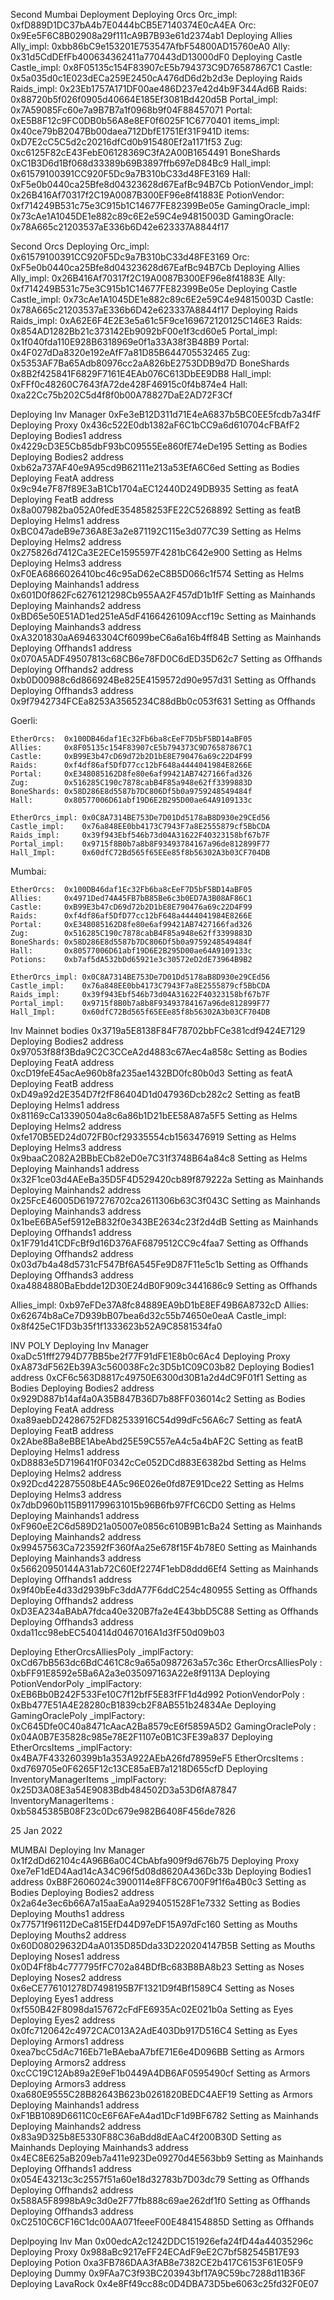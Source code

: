


Second Mumbai Deployment
Deploying Orcs
Orc_impl: 0xfD889D1DC37bA4b7E0444bCB5E7140374E0cA4EA
Orc:  0x9Ee5F6C8B02908a29f111cA9B7B93e61d2374ab1
Deploying Allies
Ally_impl: 0xbb86bC9e153201E753547AfbF54800AD15760eA0
Ally:  0x31d5CdDEfFb400634362411a770443dD13000dF0
Deploying Castle
Castle_impl: 0x8F05135c154F83907cE5b794373C9D76587867C1
Castle: 0x5a035d0c1E023dECa259E2450cA476dD6d2b2d3e
Deploying Raids
Raids_impl: 0x23Eb1757A171DF00ae486D237e42d4b9F344Ad6B
Raids: 0x88720b5f026f0905d40664E185Ef3081Bd420d5B
Portal_impl:  0x7A59085Fc60e7a9B7B7a1f0968b9f04F88457071
Portal: 0xE5B8F12c9FC0DB0b56A8e8EF0f6025F1C6770401
items_impl:  0x40ce79bB2047Bb00daea712DbfE1751Ef31F941D
items: 0xD7E2cC5C5d2c20216dfCd0b915480Ef2a1171f53
Zug: 0xc6125F82cE43FebE06128369C3fA2A00B1654491
BoneShards 0xC1B3D6d1Bf068d33389b69B3897ffb697eD84Bc9
Hall_impl:  0x61579100391CC920F5Dc9a7B310bC33d48FE3169
Hall:  0xF5e0b0440ca25Bfe8d04323628d67EafBc94B7Cb
PotionVendor_impl:  0x26B416Af70317f2C19A0087B300EF96e8f41883E
PotionVendor:  0xf714249B531c75e3C915b1C14677FE82399Be05e
GamingOracle_impl:  0x73cAe1A1045DE1e882c89c6E2e59C4e94815003D
GamingOracle:  0x78A665c21203537aE336b6D42e623337A8844f17

Second Orcs Deploying
Orc_impl: 0x61579100391CC920F5Dc9a7B310bC33d48FE3169
Orc:  0xF5e0b0440ca25Bfe8d04323628d67EafBc94B7Cb
Deploying Allies
Ally_impl: 0x26B416Af70317f2C19A0087B300EF96e8f41883E
Ally:  0xf714249B531c75e3C915b1C14677FE82399Be05e
Deploying Castle
Castle_impl: 0x73cAe1A1045DE1e882c89c6E2e59C4e94815003D
Castle: 0x78A665c21203537aE336b6D42e623337A8844f17
Deploying Raids
Raids_impl: 0xA62E6F4E2E3e5a61c5F9ce169672120125C146E3
Raids: 0x854AD1282Bb21c373142Eb9092bF00e1f3cd60e5
Portal_impl:  0x1f040fda110E928B6318969e0f1a33A38f3B48B9
Portal: 0x4F027dDa8320e192eAfF7a81D85B644705532465
Zug: 0x5353AF7Ba65Adb80976cc2aA826bE2753DDB9d7D
BoneShards 0x8B2f425841F6829F7161E4EAb076C613DbEE9DB8
Hall_impl:  0xFFf0c48260C7643fA72de428F46915c0f4b874e4
Hall:  0xa22Cc75b202C5d4f8f0b00A78827DaE2AD72F3Cf

Deploying Inv Manager
0xFe3eB12D311d71E4eA6837b5BC0EE5fcdb7a34fF
Deploying Proxy
0x436c522E0db1382aF6C1bCC9a6d610704cFBAfF2
Deploying Bodies1
address 0x4229cD3E5Cb85dbF93bC09555Ee860fE74eDe195
Setting as Bodies
Deploying Bodies2
address 0xb62a737AF40e9A95cd9B62111e213a53EfA6C6ed
Setting as Bodies
Deploying FeatA
address 0x9c94e7F87f89E3aB1Cb1704aEC12440D249DB935
Setting as featA
Deploying FeatB
address 0x8a007982ba052A0fedE354858253FE22C5268892
Setting as featB
Deploying Helms1
address 0xBC047adeB9e736A8E3a2e871192C115e3d077C39
Setting as Helms
Deploying Helms2
address 0x275826d7412Ca3E2ECe1595597F4281bC642e900
Setting as Helms
Deploying Helms3
address 0xF0EA6866026410bc46c95aD62eC8B5D066c1f574
Setting as Helms
Deploying Mainhands1
address 0x601D0f862Fc6276121298Cb955AA2F457dD1b1fF
Setting as Mainhands
Deploying Mainhands2
address 0xBD65e50E51AD1ed251eA5dF4166426109Accf19c
Setting as Mainhands
Deploying Mainhands3
address 0xA3201830aA69463304Cf6099beC6a6a16b4ff84B
Setting as Mainhands
Deploying Offhands1
address 0x070A5ADF49507813c68CB6e78FD0C6dED35D62c7
Setting as Offhands
Deploying Offhands2
address 0xb0D00988c6d866924Be825E4159572d90e957d31
Setting as Offhands
Deploying Offhands3
address 0x9f7942734FCEa8253A3565234C88dBb0c053f631
Setting as Offhands

Goerli:
```
EtherOrcs:  0x100DB46daf1Ec32Fb6ba8cEeF7D5bF5BD14aBF05
Allies:     0x8F05135c154F83907cE5b794373C9D76587867C1
Castle:     0xB99E3b47cD69d72b2D1bE8E790476a69c22D4F99
Raids:      0xf4df86af5DfD77cc12bF648a4444041984E8266E
Portal:     0xE348085162D8fe80e6af99421AB7427166fad326
Zug:        0x516285C190c7878cabB4F85a948e62ff3399883D
BoneShards: 0x58D286E8d5587b7DC806Df5b0a9759248549484f
Hall:       0x80577006D61abf19D6E2B295D00ae64A9109133c

EtherOrcs_impl: 0x0C8A7314BE753De7D01Dd5178aB8D930e29CEd56
Castle_impl:    0x76a848EE0bb4173C7943F7a8E2555879cf5BbCDA
Raids_impl:     0x39f943Ebf546b73d04A31622F40323158bf67b7F
Portal_impl:    0x9715f8B0b7a8b8F93493784167a96de812899F77
Hall_Impl:      0x60dfC72Bd565f65EEe85f8b56302A3b03CF704DB
```


Mumbai:
```
EtherOrcs:  0x100DB46daf1Ec32Fb6ba8cEeF7D5bF5BD14aBF05
Allies:     0x4971Ded74A45FB7bB85Be6c3b0ED7A3B08AF86C1
Castle:     0xB99E3b47cD69d72b2D1bE8E790476a69c22D4F99
Raids:      0xf4df86af5DfD77cc12bF648a4444041984E8266E
Portal:     0xE348085162D8fe80e6af99421AB7427166fad326
Zug:        0x516285C190c7878cabB4F85a948e62ff3399883D
BoneShards: 0x58D286E8d5587b7DC806Df5b0a9759248549484f
Hall:       0x80577006D61abf19D6E2B295D00ae64A9109133c
Potions:    0xb7af5dA532bDd65921e3c30572eD2dE73964B9B2

EtherOrcs_impl: 0x0C8A7314BE753De7D01Dd5178aB8D930e29CEd56
Castle_impl:    0x76a848EE0bb4173C7943F7a8E2555879cf5BbCDA
Raids_impl:     0x39f943Ebf546b73d04A31622F40323158bf67b7F
Portal_impl:    0x9715f8B0b7a8b8F93493784167a96de812899F77
Hall_Impl:      0x60dfC72Bd565f65EEe85f8b56302A3b03CF704DB
```


Inv Mainnet
bodies 0x3719a5E8138F84F78702bbFCe381cdf9424E7129
Deploying Bodies2
address 0x97053f88f3Bda9C2C3CCeA2d4883c67Aec4a858c
Setting as Bodies
Deploying FeatA
address 0xcD19feE45acAe960b8fa235ae1432BD0fc80b0d3
Setting as featA
Deploying FeatB
address 0xD49a92d2E354D7f2fF86404D1d047936Dcb282c2
Setting as featB
Deploying Helms1
address 0x81169cCa13390504a8c6a86b1D21bEE58A87a5F5
Setting as Helms
Deploying Helms2
address 0xfe170B5ED24d072FB0cf29335554cb1563476919
Setting as Helms
Deploying Helms3
address 0x9baaC2082A2BBbECb82eD0e7C31f3748B64a84c8
Setting as Helms
Deploying Mainhands1
address 0x32F1ce03d4AEeBa35D5F4D529420cb89f879222a
Setting as Mainhands
Deploying Mainhands2
address 0x25FcE46005D6197276702ca2611306b63C3f043C
Setting as Mainhands
Deploying Mainhands3
address 0x1beE6BA5ef5912eB832f0e343BE2634c23f2d4dB
Setting as Mainhands
Deploying Offhands1
address 0x1F791d41CDFcBf9d16D376AF6879512CC9c4faa7
Setting as Offhands
Deploying Offhands2
address 0x03d7b4a48d5731cF547Bf6A545Fe9D87F11e5c1b
Setting as Offhands
Deploying Offhands3
address 0xa4884880BaEbdde12D30E24dB0F909c3441686c9
Setting as Offhands

Allies_impl: 0xb97eFDe37A8fc84889EA9bD1bE8EF49B6A8732cD
Allies:  0x62674b8aCe7D939bB07bea6d32c55b74650e0eaA
Castle_impl: 0x8f425eC1FD3b35f1f1333623b52A9C8581534fa0


INV POLY
Deploying Inv Manager
0xaDc51fff2794D77BB5be2f77F91dFE1E8b0c6Ac4
Deploying Proxy
0xA873dF562Eb39A3c560038Fc2c3D5b1C09C03b82
Deploying Bodies1
address 0xCF6c563D8817c49750E6300d30B1a2d4dC9F01f1
Setting as Bodies
Deploying Bodies2
address 0x929D887b14af4a0A35B847B36D7b88FF036014c2
Setting as Bodies
Deploying FeatA
address 0xa89aebD24286752FD82533916C54d99dFc56A6c7
Setting as featA
Deploying FeatB
address 0x2Abe8Ba8eBBE1AbeAbd25E59C557eA4c5a4bAF2C
Setting as featB
Deploying Helms1
address 0xD8883e5D719641f0F0342cCe052DCd883E6382bd
Setting as Helms
Deploying Helms2
address 0x92Dcd422875508bE4A5c96E026e0fd87E91Dce22
Setting as Helms
Deploying Helms3
address 0x7dbD960b115B911799631015b96B6fb97FfC6CD0
Setting as Helms
Deploying Mainhands1
address 0xF960eE2C6d589D21a05007e0856c610B9B1cBa24
Setting as Mainhands
Deploying Mainhands2
address 0x99457563Ca723592fF360fAa25e678f15F4b78E0
Setting as Mainhands
Deploying Mainhands3
address 0x56620950144A31ab72C60Ef2274F1ebD8ddd6Ef4
Setting as Mainhands
Deploying Offhands1
address 0x9f40bEe4d33d2939bFc3ddA77F6ddC254c480955
Setting as Offhands
Deploying Offhands2
address 0xD3EA234aBAbA7fdca40e320B7fa2e4E43bbD5C88
Setting as Offhands
Deploying Offhands3
address 0xda11cc98ebEC540414d0467016A1d3fF50d09b03

Deploying  EtherOrcsAlliesPoly
_implFactory: 0xCd67bB563dc6BdC461C8c9a65a0987263a57c36c
EtherOrcsAlliesPoly :  0xbFF91E8592e5Ba6A2a3e035097163A22e8f9113A
Deploying  PotionVendorPoly
_implFactory: 0xEB6Bb0B242F533Fe10C7f12bfF5E83fFF1d4d992
PotionVendorPoly :  0xBb477E51A4E28280cB1839cb2F8AB551b24834Ae
Deploying  GamingOraclePoly
_implFactory: 0xC645Dfe0C40a8471cAacA2Ba8579cE6f5859A5D2
GamingOraclePoly :  0x04A0B7E35828c985e78E2F1107e0B1C3FE39a837
Deploying  EtherOrcsItems
_implFactory: 0x4BA7F433260399b1a353A922AEbA26fd78959eF5
EtherOrcsItems :  0xd769705e0F6265F12c13CE85aEB7a1218D655cfD
Deploying  InventoryManagerItems
_implFactory: 0x25D3A08E3a54E9083Bdb484502D3a53D6fA87847
InventoryManagerItems :  0xb5845385B08F23c0Dc679e982B6408F456de7826


25 Jan 2022 

MUMBAI
Deploying Inv Manager
0x1f2dDd62104c4A96B6a0C4CbAbfa909f9d676b75
Deploying Proxy
0xe7eF1dED4Aad14cA34C96f5d08d8620A436Dc33b
Deploying Bodies1
address 0xB8F2606024c3900114e8FF8C6700F9f1f6a4B0c3
Setting as Bodies
Deploying Bodies2
address 0x2a64e3ec6b66A7a15aaEaAa9294051528F1e7332
Setting as Bodies
Deploying Mouths1
address 0x77571f96112DeCa815EfD44D97eDF15A97dFc160
Setting as Mouths
Deploying Mouths2
address 0x60D08029632D4aA0135D85Dda33D220204147B5B
Setting as Mouths
Deploying Noses1
address 0x0D4Ff8b4c777795fFC702a84BDfBc683B8BA8b23
Setting as Noses
Deploying Noses2
address 0x6eCE776101278D7498195B7F1321D9f4Bf1589C4
Setting as Noses
Deploying Eyes1
address 0xf550B42F8098da157672cFdFE6935Ac02E021b0a
Setting as Eyes
Deploying Eyes2
address 0x0fc7120642c4972CAC013A2AdE403Db917D516C4
Setting as Eyes
Deploying Armors1
address 0xea7bcC5dAc716Eb71eBAebaA7bfE71E6e4D096BB
Setting as Armors
Deploying Armors2
address 0xcCC19C12Ab89a2E9eF1b0449A4DB6AF0595490cf
Setting as Armors
Deploying Armors3
address 0xa680E9555C28B82643B623b0261820BEDC4AEF19
Setting as Armors
Deploying Mainhands1
address 0xF1BB1089D6611C0cE6F6AFeA4ad1DcF1d9BF6782
Setting as Mainhands
Deploying Mainhands2
address 0x83a9D325b8E5330F88C36aBdd8dEAaC4f200B30D
Setting as Mainhands
Deploying Mainhands3
address 0x4EC8E625aB209eb7a411e923De09270d4E563bb9
Setting as Mainhands
Deploying Offhands1
address 0x054E43213c3c2557f51a60e18d32783b7D03dc79
Setting as Offhands
Deploying Offhands2
address 0x588A5F8998bA9c3d0e2F77fb888c69ae262df1f0
Setting as Offhands
Deploying Offhands3
address 0xC2510C6CF16C1dc00AA071feeeF00E484154885D
Setting as Offhands

Deplpoying Inv Man
0x00edcA2c1242DDC151926efa24fD44a44035296c
Deploying Proxy
0x988aBc9217eFF24ECAdF9eE2C7bf582545B17E93
Deploying Potion
0xa3FB786DAA3fAB8e7382CE2b417C6153F61E05F9
Deploying Dummy
0x9FAa7C3f93BC203943bf17A9C59bc7288d11B36F
Deploying LavaRock
0x4e8Ff49cc88c0D4DBA73D5be6063c25fd32F0E07
